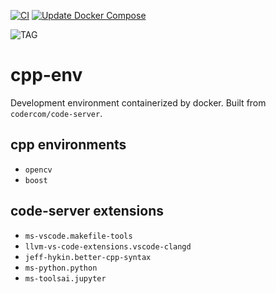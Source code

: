 [![CI](https://github.com/Xp-speit2018/cpp-env/actions/workflows/docker-publish.yml/badge.svg)](https://github.com/Xp-speit2018/cpp-env/actions/workflows/docker-publish.yml)
[![Update Docker Compose](https://github.com/Xp-speit2018/cpp-env/actions/workflows/update-docker-compose.yml/badge.svg)](https://github.com/Xp-speit2018/cpp-env/actions/workflows/update-docker-compose.yml)

![TAG](https://img.shields.io/github/v/tag/Xp-speit2018/cpp-env?label=stable)

# cpp-env
Development environment containerized by docker. Built from `codercom/code-server`.
## cpp environments
- `opencv`
- `boost`
## code-server extensions
- `ms-vscode.makefile-tools`
- `llvm-vs-code-extensions.vscode-clangd`
- `jeff-hykin.better-cpp-syntax`
- `ms-python.python`
- `ms-toolsai.jupyter`
